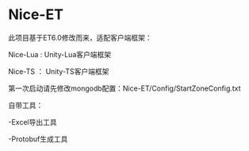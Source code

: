 # Nice-ET
此项目基于ET6.0修改而来，适配客户端框架：

Nice-Lua  : Unity-Lua客户端框架

Nice-TS  ： Unity-TS客户端框架


第一次启动请先修改mongodb配置：Nice-ET/Config/StartZoneConfig.txt

自带工具：

-Excel导出工具

-Protobuf生成工具
